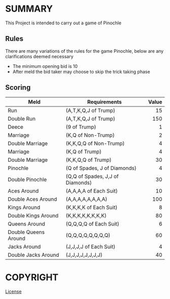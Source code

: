 # SUMMARY
This Project is intended to carry out a game of Pinochle

## Rules
There are many variations of the rules for the game Pinochle, below are any clarifications deemed necessary
* The minimum opening bid is 10
* After meld the bid taker may choose to skip the trick taking phase


## Scoring
|Meld|Requirements|Value|
|---|---|---:|
|Run | (A,T,K,Q,J of Trump) | 15|
|Double Run | (A,T,K,Q,J of Trump) | 150|
|Deece | (9 of Trump) | 1|
|Marriage | (K,Q of Non-Trump) | 2|
|Double Marriage | (K,K,Q,Q of Non-Trump) | 4|
|Marriage | (K,Q of Trump) | 4|
|Double Marriage | (K,K,Q,Q of Trump) | 30|
|Pinochle | (Q of Spades, J of Diamonds) | 4|
|Double Pinochle | (Q,Q of Spades, J,J of Diamonds)| 30|
|Aces Around | (A,A,A,A of Each Suit) | 10|
|Double Aces Around | (A,A,A,A,A,A,A,A) | 100|
|Kings Around | (K,K,K,K of Each Suit) | 8|
|Double Kings Around | (K,K,K,K,K,K,K,K) | 80|
|Queens Around | (Q,Q,Q,Q of Each Suit) | 6|
|Double Queens Around| (Q,Q,Q,Q,Q,Q,Q,Q) | 60|
|Jacks Around | (J,J,J,J of Each Suit) | 4|
|Double Jacks Around | (J,J,J,J,J,J,J,J) | 40|

# COPYRIGHT
[License](https://github.com/MABradley/Pinochle/blob/master/LICENCSE)